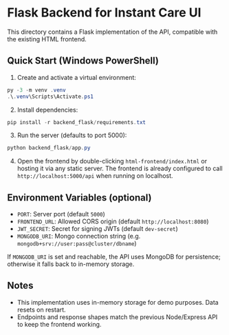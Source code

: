 # Flask Backend for Instant Care UI

This directory contains a Flask implementation of the API, compatible with the existing HTML frontend.

## Quick Start (Windows PowerShell)

1. Create and activate a virtual environment:

```powershell
py -3 -m venv .venv
.\.venv\Scripts\Activate.ps1
```

2. Install dependencies:

```powershell
pip install -r backend_flask/requirements.txt
```

3. Run the server (defaults to port 5000):

```powershell
python backend_flask/app.py
```

4. Open the frontend by double-clicking `html-frontend/index.html` or hosting it via any static server. The frontend is already configured to call `http://localhost:5000/api` when running on localhost.

## Environment Variables (optional)

- `PORT`: Server port (default `5000`)
- `FRONTEND_URL`: Allowed CORS origin (default `http://localhost:8080`)
- `JWT_SECRET`: Secret for signing JWTs (default `dev-secret`)
- `MONGODB_URI`: Mongo connection string (e.g. `mongodb+srv://user:pass@cluster/dbname`)

If `MONGODB_URI` is set and reachable, the API uses MongoDB for persistence; otherwise it falls back to in-memory storage.

## Notes

- This implementation uses in-memory storage for demo purposes. Data resets on restart.
- Endpoints and response shapes match the previous Node/Express API to keep the frontend working.
